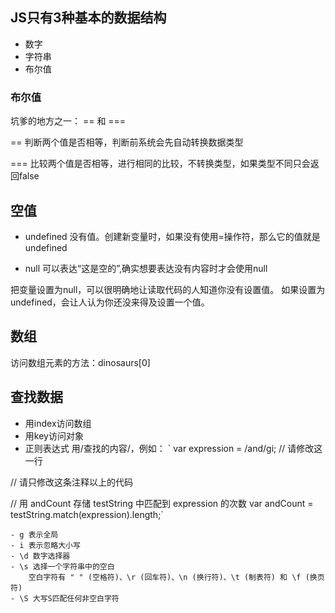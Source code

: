 ## JS只有**3种**基本的数据结构
- 数字
- 字符串
- 布尔值

### 布尔值
坑爹的地方之一： == 和 ===

==
判断两个值是否相等，判断前系统会先自动转换数据类型

===
比较两个值是否相等，进行相同的比较，不转换类型，如果类型不同只会返回false

## 空值
- undefined
没有值。创建新变量时，如果没有使用=操作符，那么它的值就是undefined

- null
可以表达“这是空的”,确实想要表达没有内容时才会使用null

把变量设置为null，可以很明确地让读取代码的人知道你没有设置值。
如果设置为undefined，会让人认为你还没来得及设置一个值。

## 数组
访问数组元素的方法：dinosaurs[0]

## 查找数据
- 用index访问数组
- 用key访问对象
- 正则表达式
用/查找的内容/，例如：
` var expression = /and/gi;  // 请修改这一行

// 请只修改这条注释以上的代码

// 用 andCount 存储 testString 中匹配到 expression 的次数
var andCount = testString.match(expression).length;`

    - g 表示全局
    - i 表示忽略大小写
    - \d 数字选择器
    - \s 选择一个字符串中的空白
        空白字符有 " " (空格符)、\r (回车符)、\n (换行符)、\t (制表符) 和 \f (换页符)
    - \S 大写S匹配任何非空白字符
